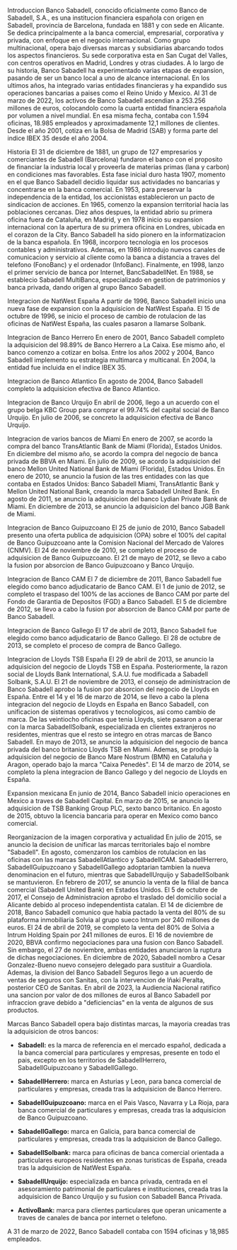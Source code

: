 Introduccion
Banco Sabadell, conocido oficialmente como Banco de Sabadell, S.A., es una institucion financiera española con origen en Sabadell, provincia de Barcelona, fundada en 1881 y con sede en Alicante. Se dedica principalmente a la banca comercial, empresarial, corporativa y privada, con enfoque en el negocio internacional. Como grupo multinacional, opera bajo diversas marcas y subsidiarias abarcando todos los aspectos financieros. Su sede corporativa esta en San Cugat del Valles, con centros operativos en Madrid, Londres y otras ciudades.
A lo largo de su historia, Banco Sabadell ha experimentado varias etapas de expansion, pasando de ser un banco local a uno de alcance internacional. En los ultimos años, ha integrado varias entidades financieras y ha expandido sus operaciones bancarias a paises como el Reino Unido y Mexico.
Al 31 de marzo de 2022, los activos de Banco Sabadell ascendian a 253.256 millones de euros, colocandolo como la cuarta entidad financiera española por volumen a nivel mundial. En esa misma fecha, contaba con 1.594 oficinas, 18.985 empleados y aproximadamente 12,1 millones de clientes.
Desde el año 2001, cotiza en la Bolsa de Madrid (SAB) y forma parte del indice IBEX 35 desde el año 2004.

Historia
El 31 de diciembre de 1881, un grupo de 127 empresarios y comerciantes de Sabadell (Barcelona) fundaron el banco con el proposito de financiar la industria local y proveerla de materias primas (lana y carbon) en condiciones mas favorables.
Esta fase inicial duro hasta 1907, momento en el que Banco Sabadell decidio liquidar sus actividades no bancarias y concentrarse en la banca comercial. En 1953, para preservar la independencia de la entidad, los accionistas establecieron un pacto de sindicacion de acciones.
En 1965, comenzo la expansion territorial hacia las poblaciones cercanas. Diez años despues, la entidad abrio su primera oficina fuera de Cataluña, en Madrid, y en 1978 inicio su expansion internacional con la apertura de su primera oficina en Londres, ubicada en el corazon de la City.
Banco Sabadell ha sido pionero en la informatizacion de la banca española. En 1968, incorporo tecnologia en los procesos contables y administrativos. Ademas, en 1986 introdujo nuevos canales de comunicacion y servicio al cliente como la banca a distancia a traves del telefono (FonoBanc) y el ordenador (InfoBanc). Finalmente, en 1998, lanzo el primer servicio de banca por Internet, BancSabadellNet.
En 1988, se establecio Sabadell MultiBanca, especializado en gestion de patrimonios y banca privada, dando origen al grupo Banco Sabadell.

Integracion de NatWest España
A partir de 1996, Banco Sabadell inicio una nueva fase de expansion con la adquisicion de NatWest España. El 15 de octubre de 1996, se inicio el proceso de cambio de rotulacion de las oficinas de NatWest España, las cuales pasaron a llamarse Solbank.

Integracion de Banco Herrero
En enero de 2001, Banco Sabadell completo la adquisicion del 98.89% de Banco Herrero a La Caixa. Ese mismo año, el banco comenzo a cotizar en bolsa.
Entre los años 2002 y 2004, Banco Sabadell implemento su estrategia multimarca y multicanal. En 2004, la entidad fue incluida en el indice IBEX 35.

Integracion de Banco Atlantico
En agosto de 2004, Banco Sabadell completo la adquisicion efectiva de Banco Atlantico.

Integracion de Banco Urquijo
En abril de 2006, llego a un acuerdo con el grupo belga KBC Group para comprar el 99.74% del capital social de Banco Urquijo. En julio de 2006, se concreto la adquisicion efectiva de Banco Urquijo.

Integracion de varios bancos de Miami
En enero de 2007, se acordo la compra del banco TransAtlantic Bank de Miami (Florida), Estados Unidos. En diciembre del mismo año, se acordo la compra del negocio de banca privada de BBVA en Miami.
En julio de 2009, se acordo la adquisicion del banco Mellon United National Bank de Miami (Florida), Estados Unidos.
En enero de 2010, se anuncio la fusion de las tres entidades con las que contaba en Estados Unidos: Banco Sabadell Miami, TransAtlantic Bank y Mellon United National Bank, creando la marca Sabadell United Bank. En agosto de 2011, se anuncio la adquisicion del banco Lydian Private Bank de Miami.
En diciembre de 2013, se anuncio la adquisicion del banco JGB Bank de Miami.

Integracion de Banco Guipuzcoano
El 25 de junio de 2010, Banco Sabadell presento una oferta publica de adquisicion (OPA) sobre el 100% del capital de Banco Guipuzcoano ante la Comision Nacional del Mercado de Valores (CNMV). El 24 de noviembre de 2010, se completo el proceso de adquisicion de Banco Guipuzcoano.
El 21 de mayo de 2012, se llevo a cabo la fusion por absorcion de Banco Guipuzcoano y Banco Urquijo.

Integracion de Banco CAM
El 7 de diciembre de 2011, Banco Sabadell fue elegido como banco adjudicatario de Banco CAM.
El 1 de junio de 2012, se completo el traspaso del 100% de las acciones de Banco CAM por parte del Fondo de Garantia de Depositos (FGD) a Banco Sabadell.
El 5 de diciembre de 2012, se llevo a cabo la fusion por absorcion de Banco CAM por parte de Banco Sabadell.

Integracion de Banco Gallego
El 17 de abril de 2013, Banco Sabadell fue elegido como banco adjudicatario de Banco Gallego. El 28 de octubre de 2013, se completo el proceso de compra de Banco Gallego.

Integracion de Lloyds TSB España
El 29 de abril de 2013, se anuncio la adquisicion del negocio de Lloyds TSB en España. Posteriormente, la razon social de Lloyds Bank International, S.A.U. fue modificada a Sabadell Solbank, S.A.U. El 21 de noviembre de 2013, el consejo de administracion de Banco Sabadell aprobo la fusion por absorcion del negocio de Lloyds en España. Entre el 14 y el 16 de marzo de 2014, se llevo a cabo la plena integracion del negocio de Lloyds en España en Banco Sabadell, con unificacion de sistemas operativos y tecnologicos, asi como cambio de marca. De las veintiocho oficinas que tenia Lloyds, siete pasaron a operar con la marca SabadellSolbank, especializada en clientes extranjeros no residentes, mientras que el resto se integro en otras marcas de Banco Sabadell.
En mayo de 2013, se anuncio la adquisicion del negocio de banca privada del banco britanico Lloyds TSB en Miami. Ademas, se produjo la adquisicion del negocio de Banco Mare Nostrum (BMN) en Cataluña y Aragon, operado bajo la marca "Caixa Penedès".
El 14 de marzo de 2014, se completo la plena integracion de Banco Gallego y del negocio de Lloyds en España.

Expansion mexicana
En junio de 2014, Banco Sabadell inicio operaciones en Mexico a traves de Sabadell Capital. En marzo de 2015, se anuncio la adquisicion de TSB Banking Group PLC, sexto banco britanico. En agosto de 2015, obtuvo la licencia bancaria para operar en Mexico como banco comercial.

Reorganizacion de la imagen corporativa y actualidad
En julio de 2015, se anuncio la decision de unificar las marcas territoriales bajo el nombre "Sabadell". En agosto, comenzaron los cambios de rotulacion en las oficinas con las marcas SabadellAtlantico y SabadellCAM. SabadellHerrero, SabadellGuipuzcoano y SabadellGallego adoptarian tambien la nueva denominacion en el futuro, mientras que SabadellUrquijo y SabadellSolbank se mantuvieron.
En febrero de 2017, se anuncio la venta de la filial de banca comercial (Sabadell United Bank) en Estados Unidos.
El 5 de octubre de 2017, el Consejo de Administracion aprobo el traslado del domicilio social a Alicante debido al proceso independentista catalan.
El 14 de diciembre de 2018, Banco Sabadell comunico que habia pactado la venta del 80% de su plataforma inmobiliaria Solvia al grupo sueco Intrum por 240 millones de euros. El 24 de abril de 2019, se completo la venta del 80% de Solvia a Intrum Holding Spain por 241 millones de euros.
El 16 de noviembre de 2020, BBVA confirmo negociaciones para una fusion con Banco Sabadell. Sin embargo, el 27 de noviembre, ambas entidades anunciaron la ruptura de dichas negociaciones.
En diciembre de 2020, Sabadell nombro a Cesar Gonzalez-Bueno nuevo consejero delegado para sustituir a Guardiola. Ademas, la division del Banco Sabadell Seguros llego a un acuerdo de ventas de seguros con Sanitas, con la intervencion de Iñaki Peralta, posterior CEO de Sanitas.
En abril de 2023, la Audiencia Nacional ratifico una sancion por valor de dos millones de euros al Banco Sabadell por infraccion grave debido a "deficiencias" en la venta de algunos de sus productos.

Marcas
Banco Sabadell opera bajo distintas marcas, la mayoria creadas tras la adquisicion de otros bancos:
- **Sabadell:** es la marca de referencia en el mercado español, dedicada a la banca comercial para particulares y empresas, presente en todo el pais, excepto en los territorios de SabadellHerrero, SabadellGuipuzcoano y SabadellGallego.

- **SabadellHerrero:** marca en Asturias y Leon, para banca comercial de particulares y empresas, creada tras la adquisicion de Banco Herrero.

- **SabadellGuipuzcoano:** marca en el Pais Vasco, Navarra y La Rioja, para banca comercial de particulares y empresas, creada tras la adquisicion de Banco Guipuzcoano.

- **SabadellGallego:** marca en Galicia, para banca comercial de particulares y empresas, creada tras la adquisicion de Banco Gallego.

- **SabadellSolbank:** marca para oficinas de banca comercial orientada a particulares europeos residentes en zonas turisticas de España, creada tras la adquisicion de NatWest España.

- **SabadellUrquijo:** especializada en banca privada, centrada en el asesoramiento patrimonial de particulares e instituciones, creada tras la adquisicion de Banco Urquijo y su fusion con Sabadell Banca Privada.

- **ActivoBank:** marca para clientes particulares que operan unicamente a traves de canales de banca por internet o telefono.

A 31 de marzo de 2022, Banco Sabadell contaba con 1594 oficinas y 18,985 empleados.
